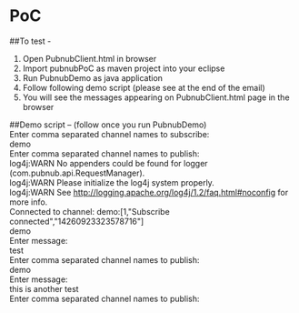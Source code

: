 # PoC 
##To test - 

1. Open PubnubClient.html in browser
2. Import pubnubPoC as maven project into your eclipse
3. Run PubnubDemo as java application
4. Follow following demo script (please see at the end of the email)
5. You will see the messages appearing on PubnubClient.html page in the browser 

##Demo script – (follow once you run PubnubDemo)<br>
Enter comma separated channel names to subscribe:<br>
demo<br>
Enter comma separated channel names to publish:<br>
log4j:WARN No appenders could be found for logger (com.pubnub.api.RequestManager).<br>
log4j:WARN Please initialize the log4j system properly.<br>
log4j:WARN See http://logging.apache.org/log4j/1.2/faq.html#noconfig for more info.<br>
Connected to channel: demo:[1,"Subscribe connected","14260923323578716"]<br>
demo<br>
Enter message:<br>
test<br>
Enter comma separated channel names to publish:<br>
demo<br>
Enter message:<br>
this is another test<br>
Enter comma separated channel names to publish:<br>
